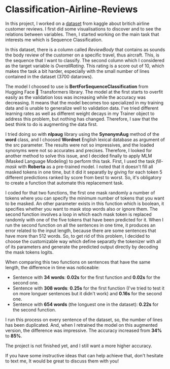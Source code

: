 # Classification-Airline-Reviews
In this project, I worked on a [dataset](https://www.kaggle.com/datasets/chaudharyanshul/airline-reviews) from kaggle about britich airline customer reviews. I first did some visualisations to discover and to see the relations between variables. Then, I started working on the main task that interests me which is Sequence Classification. 

In this dataset, there is a column called *ReviewBody* that contains as sounds the body review of the customer on a specific travel, thus aircraft. This, is the sequence that I want to classify. The second column which I considered as the target variable is *OverallRating*. This rating is a score out of 10, which makes the task a bit harder, especially with the small number of lines contained in the dataset (3700 datarows). 

The model I choosed to use is **BertForSequenceClassification** from Hugging Face 🤗 Transformers library. The model at the first starts to overfit easily as the validation loss was increasing while the accuracy was decreasing. It means that the model becomes too specialized in my training data and is unable to generalize well to validation data. I've tried different learning rates as well as different weight decays in my Trainer object to address this problem, but nothing has changed. Therefore, I saw that the best think to do is augmenting the data first. 

I tried doing so with **nlpaug** library using the **SynonymAug** method of the **word** class, and I choosed **Wordnet** English lexical database as argument of the src parameter. The results were not so impressives, and the loaded synonyms were not so accurates and precises. Therefore, I looked for another method to solve this issue, and I decided finally to apply MLM (Masked Language Modeling) to perform this task. First, I used the task *fill-mask* with **Roberta** as a pre-trained model. I noted that it doesn't fill all masked tokens in one time, but it did it separatly by giving for each token 5 different predictions ranked by score from best to worst. So, it's obligatory to create a function that automate this replacement task.

 I coded for that two functions, the first one mask randomly a number of tokens where you can specify the minimum number of tokens that you want to be masked. An other parameter exists in this function which is boolean, it specifies whether you want to mask stop words also or ignore them. The second function involves a loop in which each mask token is replaced randomly with one of the five tokens that have been predicted for it. When I run the second function on all the sentences in one time, it produces an error related to the input length, because there are some sentences that have more than 512 words. So, to get rid of this problem, I decided to choose the customizable way which define separatly the tokenizer with all of its parameters and generate the predicted output directly by decoding the mask tokens logits.

 When comparing this two functions on sentences that have the same length, the difference in time was noticeable:

- Sentence with **34 words**: **0.02s** for the first function and **0.02s** for the second one. 
- Sentence with **308 words**: **0.25s** for the first function (I've tried to test it on more longuer sentences but it didn't work) and **0.16s** for the second one.
- Sentence with **654 words** (the longuest one in the dataset): **0.22s** for the second function.

I run this process on every sentence of the dataset, so, the number of lines has been duplicated. And, when I retrained the model on this augmented version, the difference was impressive. The accuracy increased from **34%** to **85%**.

 The project is not finished yet, and I still want a more higher accuracy.

 If you have some instructive ideas that can help achieve that, don't hesitate to text me, It would be great to discuss them with you! 